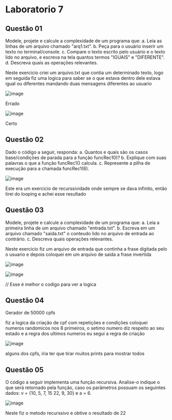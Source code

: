 # Laboratorio 7

## Questão 01

Modele, projete e calcule a complexidade de um programa que: a. Leia as linhas de um arquivo chamado "arq1.txt". b. Peça para o usuário inserir um texto no 
terminal/console. c. Compare o texto escrito pelo usuário e o texto lido no arquivo, e escreva na tela quantos termos "IGUAIS" e "DIFERENTE". d. Descreva quais as
operações relevantes.

Neste exercicio criei um arquivo.txt que contia um determinado texto, logo em seguida fiz uma logica para saber se o que estava dentro dele estava igual ou diferentes
mandando duas mensagens diferentes ao usuario

![image](https://user-images.githubusercontent.com/98031438/207869615-a626695c-4794-4312-ba4c-50660dbeea0f.png)

Errado

![image](https://user-images.githubusercontent.com/98031438/207869722-3e3f6843-c28b-4291-bbd6-0775db6eebcd.png)

Certo

## Questão 02

Dado o código a seguir, responda: a. Quantos e quais são os casos base/condições de parada para a função funcRec10)? b. Explique com suas palavras o que a função 
funcRec1() calcula. c. Represente a pilha de execução para a chamada funcRec1(6).

![image](https://user-images.githubusercontent.com/98031438/207870150-d0623848-8fdf-4d36-b234-f1f344fb9a76.png)

Este era um exercicio de recurssividade onde sempre se dava infinito, então tirei do looping e achei esse resultado 

## Questão 03

Modele, projete e calcule a complexidade de um programa que: a. Leia a primeira linha de um arquivo chamado "entrada.txt". b. Escreva em um arquivo chamado "saida.txt" 
o conteudo lido no arquivo de entrada ao contrário. c. Descreva quais operações relevantes.

Neste exercicio fiz um arquivo de entrada que continha a frase digitada pelo o usuario e depois coloquei em um arquivo de saida a frase invertida 

![image](https://user-images.githubusercontent.com/98031438/207870830-d1a995ba-79ca-4182-a9cc-7ff2265e708c.png)

![image](https://user-images.githubusercontent.com/98031438/207870917-97a73c86-7a3e-4300-b108-2ccd11f4abb7.png)

// Esse é melhor o codigo para ver a logica 


## Questão 04

Gerador de  50000 cpfs

fiz a logica da criação de cpf com repetições e condições coloquei numeros randomicos nos 8 primeiros, o setimo numero diz respeito ao seu estado e a regra dos ultimos
numeros eu segui a regra de criação 

![image](https://user-images.githubusercontent.com/98031438/207871535-8369ba9f-843b-43ec-9cdf-1cfdb9ee852f.png)

alguns dos cpfs, iria ter que tirar muitos prints para mostrar todos

## Questão 05

O código a seguir implementa uma função recursiva. Analise-o indique o que será retornado pela função, caso os parâmetros possuam os seguintes dados: 
v = {10, 5, 7, 15 22, 9, 30} e a = 6.

![image](https://user-images.githubusercontent.com/98031438/207872151-1c4e0841-2926-49cf-9f75-440f11f6e617.png)

Neste fiz o metodo recurssivo e obtive o resultado de 22 


